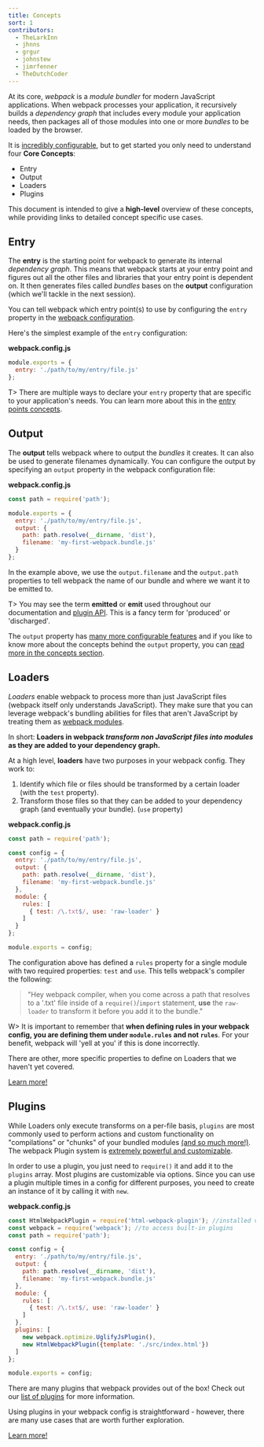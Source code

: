 ```yaml
---
title: Concepts
sort: 1
contributors:
  - TheLarkInn
  - jhnns
  - grgur
  - johnstew
  - jimrfenner
  - TheDutchCoder
---
```


At its core, *webpack* is a _module bundler_ for modern JavaScript applications. When webpack processes your application, it recursively builds a _dependency graph_ that includes every module your application needs, then packages all of those modules into one or more _bundles_ to be loaded by the browser.

It is [incredibly configurable](/configuration), but to get started you only need to understand four **Core Concepts**:
 * Entry
 * Output
 * Loaders
 * Plugins

This document is intended to give a **high-level** overview of these concepts, while providing links to detailed concept specific use cases.


## Entry

The **entry** is the starting point for webpack to generate its internal *dependency graph*. This means that webpack starts at your entry point and figures out all the other files and libraries that your entry point is dependent on. It then generates files called *bundles* bases on the **output** configuration (which we'll tackle in the next session).

You can tell webpack which entry point(s) to use by configuring the `entry` property in the [webpack configuration](/configuration).

Here's the simplest example of the `entry` configuration:

__webpack.config.js__

``` js
module.exports = {
  entry: './path/to/my/entry/file.js'
};
```

T> There are multiple ways to declare your `entry` property that are specific to your application's needs. You can learn more about this in the [entry points concepts](/concepts/entry-points).


## Output

The **output** tells webpack where to output the *bundles* it creates. It can also be used to generate filenames dynamically. You can configure the output by specifying an `output` property in the webpack configuration file:

__webpack.config.js__

```javascript
const path = require('path');

module.exports = {
  entry: './path/to/my/entry/file.js',
  output: {
    path: path.resolve(__dirname, 'dist'),
    filename: 'my-first-webpack.bundle.js'
  }
};
```

In the example above, we use the `output.filename` and the `output.path` properties to tell webpack the name of our bundle and where we want it to be emitted to.

T> You may see the term **emitted** or **emit** used throughout our documentation and [plugin API](/api/plugins). This is a fancy term for 'produced' or 'discharged'.

The `output` property has [many more configurable features](/configuration/output) and if you like to know more about the concepts behind the `output` property, you can [read more in the concepts section](/concepts/output).


## Loaders

*Loaders* enable webpack to process more than just JavaScript files (webpack itself only understands JavaScript). They make sure that you can leverage webpack's bundling abilities for files that aren't JavaScript by treating them as [webpack modules](/concepts/modules).

In short: **Loaders in webpack _transform non JavaScript files into modules_ as they are added to your dependency graph.**

At a high level, **loaders** have two purposes in your webpack config. They work to:

1. Identify which file or files should be transformed by a certain loader (with the `test` property).
2. Transform those files so that they can be added to your dependency graph (and eventually your bundle). (`use` property)

**webpack.config.js**

```javascript
const path = require('path');

const config = {
  entry: './path/to/my/entry/file.js',
  output: {
    path: path.resolve(__dirname, 'dist'),
    filename: 'my-first-webpack.bundle.js'
  },
  module: {
    rules: [
      { test: /\.txt$/, use: 'raw-loader' }
    ]
  }
};

module.exports = config;
```

The configuration above has defined a `rules` property for a single module with two required properties: `test` and `use`. This tells webpack's compiler the following:

> "Hey webpack compiler, when you come across a path that resolves to a '.txt' file inside of a `require()`/`import` statement, **use** the `raw-loader` to transform it before you add it to the bundle."

W> It is important to remember that **when defining rules in your webpack config, you are defining them under `module.rules` and not `rules`**. For your benefit, webpack will 'yell at you' if this is done incorrectly.

There are other, more specific properties to define on Loaders that we haven't yet covered.

[Learn more!](/concepts/loaders)


## Plugins

While Loaders only execute transforms on a per-file basis, `plugins` are most commonly used to perform actions and custom functionality on "compilations" or "chunks" of your bundled modules [(and so much more!)](/concepts/plugins). The webpack Plugin system is [extremely powerful and customizable](/api/plugins).

In order to use a plugin, you just need to `require()` it and add it to the `plugins` array. Most plugins are customizable via options. Since you can use a plugin multiple times in a config for different purposes, you need to create an instance of it by calling it with `new`.

**webpack.config.js**

```javascript
const HtmlWebpackPlugin = require('html-webpack-plugin'); //installed via npm
const webpack = require('webpack'); //to access built-in plugins
const path = require('path');

const config = {
  entry: './path/to/my/entry/file.js',
  output: {
    path: path.resolve(__dirname, 'dist'),
    filename: 'my-first-webpack.bundle.js'
  },
  module: {
    rules: [
      { test: /\.txt$/, use: 'raw-loader' }
    ]
  },
  plugins: [
    new webpack.optimize.UglifyJsPlugin(),
    new HtmlWebpackPlugin({template: './src/index.html'})
  ]
};

module.exports = config;
```

There are many plugins that webpack provides out of the box! Check out our [list of plugins](/plugins) for more information.

Using plugins in your webpack config is straightforward - however, there are many use cases that are worth further exploration.

[Learn more!](/concepts/plugins)
